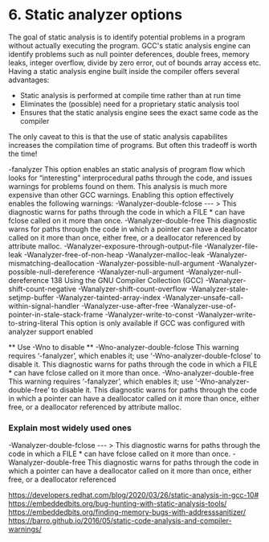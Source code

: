 # 6. Static analyzer options

The goal of static analysis is to identify potential problems in a program without actually executing the program. GCC's static analysis engine can identify problems such as null pointer deferences, double frees, memory leaks, integer overflow, divide by zero error, out of bounds array access etc. Having a static analysis engine built inside the compiler offers several advantages:

* Static analysis is performed at compile time rather than at run time
* Eliminates the (possible) need for a proprietary static analysis tool
* Ensures that the static analysis engine sees the exact same code as the compiler

The only caveat to this is that the use of static analysis capabilites increases the compilation time of programs. But often this tradeoff is worth the time!

-fanalyzer
This option enables an static analysis of program flow which looks for “interesting”
interprocedural paths through the code, and issues warnings for problems
found on them.
This analysis is much more expensive than other GCC warnings.
Enabling this option effectively enables the following warnings:
-Wanalyzer-double-fclose     --- > This diagnostic warns for paths through the code in which a FILE * can have
fclose called on it more than once.
-Wanalyzer-double-free This diagnostic warns for paths through the code in which a pointer can have a
deallocator called on it more than once, either free, or a deallocator referenced
by attribute malloc.
-Wanalyzer-exposure-through-output-file
-Wanalyzer-file-leak
-Wanalyzer-free-of-non-heap
-Wanalyzer-malloc-leak
-Wanalyzer-mismatching-deallocation
-Wanalyzer-possible-null-argument
-Wanalyzer-possible-null-dereference
-Wanalyzer-null-argument
-Wanalyzer-null-dereference
138 Using the GNU Compiler Collection (GCC)
-Wanalyzer-shift-count-negative
-Wanalyzer-shift-count-overflow
-Wanalyzer-stale-setjmp-buffer
-Wanalyzer-tainted-array-index
-Wanalyzer-unsafe-call-within-signal-handler
-Wanalyzer-use-after-free
-Wanalyzer-use-of-pointer-in-stale-stack-frame
-Wanalyzer-write-to-const
-Wanalyzer-write-to-string-literal
This option is only available if GCC was configured with analyzer support
enabled

** Use -Wno to disable **
-Wno-analyzer-double-fclose
This warning requires ‘-fanalyzer’, which enables it; use
‘-Wno-analyzer-double-fclose’ to disable it.
This diagnostic warns for paths through the code in which a FILE * can have
fclose called on it more than once.
-Wno-analyzer-double-free
This warning requires ‘-fanalyzer’, which enables it; use
‘-Wno-analyzer-double-free’ to disable it.
This diagnostic warns for paths through the code in which a pointer can have a
deallocator called on it more than once, either free, or a deallocator referenced
by attribute malloc.

### Explain most widely used ones

-Wanalyzer-double-fclose     --- > This diagnostic warns for paths through the code in which a FILE * can have
fclose called on it more than once.
-Wanalyzer-double-free This diagnostic warns for paths through the code in which a pointer can have a
deallocator called on it more than once, either free, or a deallocator referenced


https://developers.redhat.com/blog/2020/03/26/static-analysis-in-gcc-10#  
https://embeddedbits.org/bug-hunting-with-static-analysis-tools/   
https://embeddedbits.org/finding-memory-bugs-with-addresssanitizer/  
https://barro.github.io/2016/05/static-code-analysis-and-compiler-warnings/  
